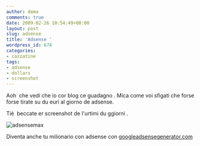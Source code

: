 ```yaml
---
author: dema
comments: true
date: 2009-02-26 10:54:49+00:00
layout: post
slug: adsense
title: 'Adsense '
wordpress_id: 674
categories:
- cazzatine
tags:
- adsense
- dollars
- screenshot
---
```


Aoh  che vedi che io cor blog ce guadagno . Mica come voi sfigati che forse forse tirate su du euri al giorno de adsense.

Tiè  beccate er screenshot de l'urtimi du ggiorni .

![adsensemax](http://dema.tv/wp-content/uploads/2009/02/adsensemax1.jpg)

Diventa anche tu milionario con adsense con [googleadsensegenerator.com](http://googleadsensegenerator.com)
